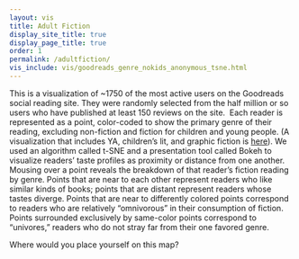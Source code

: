 ```yaml
---
layout: vis
title: Adult Fiction
display_site_title: true
display_page_title: true
order: 1
permalink: /adultfiction/
vis_include: vis/goodreads_genre_nokids_anonymous_tsne.html
---
```


This is a visualization of ~1750 of the most active users on the Goodreads social
reading site.  They were randomly selected from the half million or so users who
have published at least 150 reviews on the site.   Each reader is represented as
a point, color-coded to show the primary genre of their reading, excluding
non-fiction and fiction for children and young people. (A visualization that
includes YA, children’s lit, and graphic fiction is [here](/allfiction/)).  We used an
algorithm called t-SNE and a presentation tool called Bokeh to visualize
readers’ taste profiles as proximity or distance from one another.  Mousing over
a point reveals the breakdown of that reader’s fiction reading by genre.  Points
that are near to each other represent readers who like similar kinds of books;
points that are distant represent readers whose tastes diverge.  Points that are
near to differently colored points correspond to readers who are relatively
“omnivorous” in their consumption of fiction.  Points surrounded exclusively by
same-color points correspond to “univores,” readers who do not stray far from
their one favored genre.

Where would you place yourself on this map?
